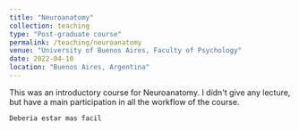 ```yaml
---
title: "Neuroanatomy"
collection: teaching
type: "Post-graduate course"
permalink: /teaching/neuroanatomy
venue: "University of Buenos Aires, Faculty of Psychology"
date: 2022-04-10
location: "Buenos Aires, Argentina"
---
```


This was an introductory course for Neuroanatomy. I didn't give any lecture, but have a main participation in all the workflow of the course. 

```
Deberia estar mas facil
```